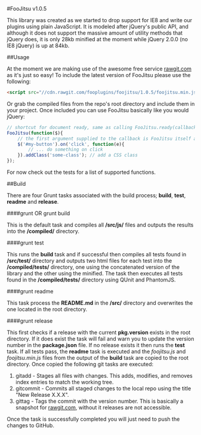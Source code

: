 #FooJitsu v1.0.5

This library was created as we started to drop support for IE8 and write our plugins using plain JavaScript. It is modeled after jQuery's public API, 
and although it does not support the massive amount of utility methods that jQuery does, it is only 28kb minified at the moment while jQuery 2.0.0 
(no IE8 jQuery) is up at 84kb.

##Usage

At the moment we are making use of the awesome free service [rawgit.com](https://rawgit.com/) as it's just so easy! To include the latest version of FooJitsu 
please use the following:

```html
<script src="//cdn.rawgit.com/fooplugins/foojitsu/1.0.5/foojitsu.min.js"></script>
```

Or grab the compiled files from the repo's root directory and include them in your project. Once included you can use FooJitsu basically like you would jQuery:

```javascript
// shortcut for document ready, same as calling FooJitsu.ready(callback)
FooJitsu(function($){
	// the first argument supplied to the callback is FooJitsu itself allowing us to scope it to the familiar dollar ($) variable.
	$('#my-button').on('click', function(e){
		// ... do something on click
	}).addClass('some-class'); // add a CSS class
});
```

For now check out the tests for a list of supported functions.

##Build

There are four Grunt tasks associated with the build process; **build**, **test**, **readme** and **release**.

####grunt OR grunt build

This is the default task and compiles all **/src/js/** files and outputs the results into the **/compiled/** directory.

####grunt test

This runs the **build** task and if successful then compiles all tests found in **/src/test/** directory and outputs two html files for each test 
into the **/compiled/tests/** directory, one using the concatenated version of the library and the other using the minified. The task then executes 
all tests found in the **/compiled/tests/** directory using QUnit and PhantomJS. 

####grunt readme

This task process the **README.md** in the **/src/** directory and overwrites the one located in the root directory.

####grunt release

This first checks if a release with the current **pkg.version** exists in the root directory. If it does exist the task will fail and warn you to 
update the version number in the **package.json** file. If no release exists it then runs the **test** task. If all tests pass, the **readme** task is
executed and the *foojitsu.js* and *foojitsu.min.js* files from the output of the **build** task are copied to the root directory. Once copied the 
following git tasks are executed:

1. gitadd - Stages all files with changes. This adds, modifies, and removes index entries to match the working tree.
2. gitcommit - Commits all staged changes to the local repo using the title "New Release X.X.X".
3. gittag - Tags the commit with the version number. This is basically a snapshot for [rawgit.com](https://rawgit.com/), without it releases are not accessible.

Once the task is successfully completed you will just need to push the changes to GitHub.
